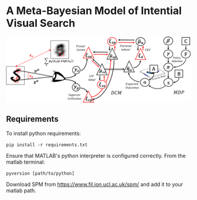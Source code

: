 # A Meta-Bayesian Model of Intential Visual Search

![Image](Figures/Figure2.png)

## Requirements

To install python requirements:

```psetup
pip install -r requirements.txt
```

Ensure that MATLAB's python interpreter is configured correctly. From the matlab terminal:

```msetup
pyversion [path/to/python]
```
Download SPM from https://www.fil.ion.ucl.ac.uk/spm/ and add it to your matlab path. 



